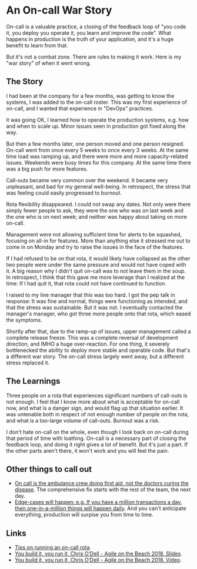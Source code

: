 # An On-call War Story

On-call is a valuable practice, a closing of the feedback loop of "you code it, you deploy you operate it, you learn and improve the code".
What happens in production is the truth of your application, and it's a huge benefit to learn from that.

But it's not a combat zone. There are rules to making it work. Here is my "war story" of when it went wrong.

## The Story

I had been at the company for a few months, was getting to know the systems, I was added to the on-call roster.
This was my first experience of on-call, and I wanted that experience in "DevOps" practices.

it was going OK, I learned how to operate the production systems, e.g. how and when to scale up. Minor issues seen in production got fixed along the way.

But then a few months later, one person moved and one person resigned. On-call went from once every 5 weeks to once every 3 weeks.
At the same time load was ramping up, and there were more and more capacity-related issues. Weekends were busy times for this company. At the same time there was a big push for more features.

Call-outs became very common over the weekend. It became very unpleasant, and bad for my general well-being. In retrospect, the stress that was feeling could easily progressed to burnout.

Rota flexibility disappeared. I could not swap any dates.
Not only were there simply fewer people to ask, they were the one who was on last week and the one who is on next week; and neither was happy about taking on more on-call.

Management were not allowing sufficient time for alerts to be squashed, focusing on all-in for features. More than anything else it stressed me out to come in on Monday and try to raise the issues in the face of the features.

If I had refused to be on that rota, it would likely have collapsed as the other two people were under the same pressure and would not have coped with it.
A big reason why I didn't quit on-call was to not leave them in the soup. In retrospect, I think that this gave me more leverage than I realized at the time: If I had quit it, that rota could not have continued to function.

I raised to my line manager that this was too hard. I got the pep talk in response: It was fine and normal, things were functioning as intended, and that the stress was sustainable. But it was not. I eventually contacted the manager's manager, who got three more people onto that rota, which eased the symptoms.

Shortly after that, due to the ramp-up of issues, upper management called a complete release freeze. This was a complete reversal of development direction, and IMHO a huge over-reaction.
For one thing, it severely bottlenecked the ability to deploy more stable and operable code.
But that's a different war story. The on-call stress largely went away, but a different stress replaced it.

## The Learnings

Three people on a rota that experiences significant numbers of call-outs is not enough. I feel that I know more about what is acceptable for on-call now, and what is a danger sign, and would flag up that situation earlier.
It was untenable both in respect of not enough number of people on the rota, and what is a too-large volume of call-outs. Burnout was a risk.

I don't hate on-call on the whole, even though I look back on on-call during that period of time with loathing.
On-call is a necessary part of closing the feedback loop, and doing it right gives a lot of benefit. But it's just a part.  If the other parts aren't there, it won't work and you will feel the pain.

## Other things to call out

* [On call is the ambulance crew doing first aid, not the doctors curing the disease](https://www.youtube.com/watch?v=7tTsxfsxw3Y&feature=youtu.be&t=733). The comprehensive fix starts with the rest of the team, the next day.
* [Edge-cases will happen: e.g. If you have a million transactions a day, then one-in-a-million things will happen daily](https://www.youtube.com/watch?v=7tTsxfsxw3Y&feature=youtu.be&t=1997). And you can't anticipate everything, production will surpise you from time to time.

## Links

* [Tips on running an on-call rota](https://blog.hinterlands.org/2010/07/running-an-oncall-rota).
* [You build it, you run it, Chris O’Dell - Agile on the Beach 2018. Slides](https://speakerdeck.com/chrisann/you-build-it-you-run-it-1).
* [You build it, you run it, Chris O’Dell - Agile on the Beach 2018. Video](https://www.youtube.com/watch?v=7tTsxfsxw3Y).
